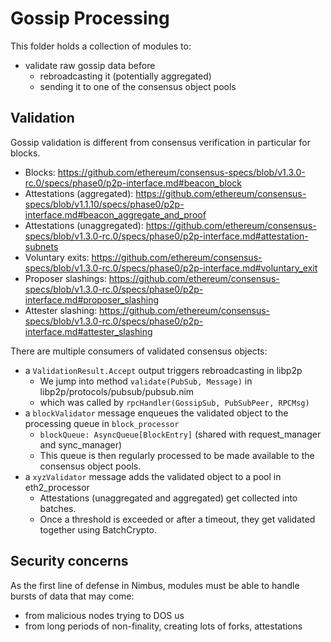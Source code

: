 # Gossip Processing

This folder holds a collection of modules to:
- validate raw gossip data before
  - rebroadcasting it (potentially aggregated)
  - sending it to one of the consensus object pools

## Validation

Gossip validation is different from consensus verification in particular for blocks.

- Blocks: https://github.com/ethereum/consensus-specs/blob/v1.3.0-rc.0/specs/phase0/p2p-interface.md#beacon_block
- Attestations (aggregated): https://github.com/ethereum/consensus-specs/blob/v1.1.10/specs/phase0/p2p-interface.md#beacon_aggregate_and_proof
- Attestations (unaggregated): https://github.com/ethereum/consensus-specs/blob/v1.3.0-rc.0/specs/phase0/p2p-interface.md#attestation-subnets
- Voluntary exits: https://github.com/ethereum/consensus-specs/blob/v1.3.0-rc.0/specs/phase0/p2p-interface.md#voluntary_exit
- Proposer slashings: https://github.com/ethereum/consensus-specs/blob/v1.3.0-rc.0/specs/phase0/p2p-interface.md#proposer_slashing
- Attester slashing: https://github.com/ethereum/consensus-specs/blob/v1.3.0-rc.0/specs/phase0/p2p-interface.md#attester_slashing

There are multiple consumers of validated consensus objects:
- a `ValidationResult.Accept` output triggers rebroadcasting in libp2p
  - We jump into method `validate(PubSub, Message)` in libp2p/protocols/pubsub/pubsub.nim
  - which was called by `rpcHandler(GossipSub, PubSubPeer, RPCMsg)`
- a `blockValidator` message enqueues the validated object to the processing queue in `block_processor`
  - `blockQueue: AsyncQueue[BlockEntry]` (shared with request_manager and sync_manager)
  - This queue is then regularly processed to be made available to the consensus object pools.
- a `xyzValidator` message adds the validated object to a pool in eth2_processor
  - Attestations (unaggregated and aggregated) get collected into batches.
  - Once a threshold is exceeded or after a timeout, they get validated together using BatchCrypto.

## Security concerns

As the first line of defense in Nimbus, modules must be able to handle bursts of data that may come:
- from malicious nodes trying to DOS us
- from long periods of non-finality, creating lots of forks, attestations
